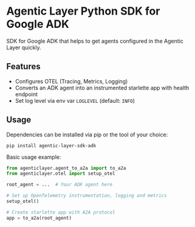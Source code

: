 # Agentic Layer Python SDK for Google ADK

SDK for Google ADK that helps to get agents configured in the Agentic Layer quickly.

## Features

- Configures OTEL (Tracing, Metrics, Logging)
- Converts an ADK agent into an instrumented starlette app with health endpoint
- Set log level via env var `LOGLEVEL` (default: `INFO`)

## Usage

Dependencies can be installed via pip or the tool of your choice:

```shell
pip install agentic-layer-sdk-adk
```

Basic usage example:

```python
from agenticlayer.agent_to_a2a import to_a2a
from agenticlayer.otel import setup_otel

root_agent = ...  # Your ADK agent here

# Set up OpenTelemetry instrumentation, logging and metrics
setup_otel()

# Create starlette app with A2A protocol
app = to_a2a(root_agent)
```
